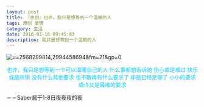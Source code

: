 ```yaml
---
layout: post
title: 『原创』也许，我只是想等到一个温暖的人
tags: 原创 爱情
category: 生活
date: 2016-01-16 09:45:03
description: 我只是想等到一个温暖的人
---
```


![u=2568299814,2994458694&amp;fm=21&amp;gp=0](http://www.tinymood.com/wp-content/uploads/2016/01/2016010816333980.jpg)
<center><span style="color: #00ccff;">也许，我只是想等到一个可以温暖自己的人</span>
<span style="color: #00ccff;"> 什么事都想告诉她</span>
<span style="color: #00ccff;"> 伤心或是难过</span>
<span style="color: #00ccff;"> 快乐或是欢愉</span>
<span style="color: #00ccff;"> 没有什么其他要求</span>
<span style="color: #00ccff;"> 也不敢再有什么要求了</span>
<span style="color: #00ccff;"> 却是已经足够了</span>
<span style="color: #00ccff;"> 小小的要求</span>
<span style="color: #00ccff;"> 或许又是最难的要求</span></center>

－－Saber酱于1-8日夜夜夜的夜